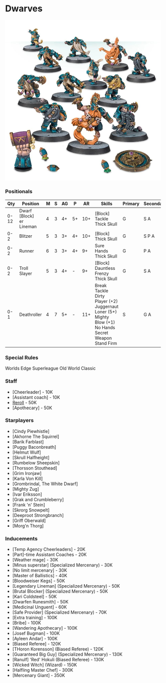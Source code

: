 ﻿# Dwarves

![](../media/teams/DwarfGiants01.jpg)

### Positionals

| Qty  | Position                           | M | S | AG | P  | AR  | Skills                                                                                                                                                   | Primary | Secondary | Cost |
| ---- | ---------------------------------- | - | - | -- | -- | --- | -------------------------------------------------------------------------------------------------------------------------------------------------------- | ------- | --------- | ---- |
| 0-12 | Dwarf [Block] <br /> er Lineman | 4 | 3 | 4+ | 5+ | 10+ | [Block] <br /> Tackle <br /> Thick Skull                                                                                                          | G       | S A       | 70K  |
| 0-2  | Blitzer                            | 5 | 3 | 3+ | 4+ | 10+ | [Block] <br /> Thick Skull                                                                                                                        | G       | S P A     | 80K  |
| 0-2  | Runner                             | 6 | 3 | 3+ | 4+ | 9+  | Sure Hands <br /> Thick Skull                                                                                                                            | G       | P A       | 85K  |
| 0-2  | Troll Slayer                       | 5 | 3 | 4+ | -  | 9+  | [Block] <br /> Dauntless <br /> Frenzy <br /> Thick Skull                                                                                         | G       | S A       | 95K  |
| 0-1  | Deathroller                        | 4 | 7 | 5+ | -  | 11+ | Break Tackle <br /> Dirty Player (+2) <br /> Juggernaut <br /> Loner (5+) <br /> Mighty Blow (+1) <br /> No Hands <br /> Secret Weapon <br /> Stand Firm | S       | G A       | 170K |

### Special Rules

Worlds Edge Superleague
Old World Classic

### Staff

* [Cheerleader] - 10K
* [Assistant coach] - 10K
* [Reroll](s) - 50K
* [Apothecary]  - 50K

### Starplayers

* [Cindy Piewhistle]             
* [Akhorne The Squirrel]         
* [Barik Farblast]               
* [Puggy Baconbreath]            
* [Helmut Wulf]                  
* [Skrull Halfheight]            
* [Rumbelow Sheepskin]           
* [Thorsson Stouthead]           
* [Grim Ironjaw]                 
* [Karla Von Kill]               
* [Grombrindal, The White Dwarf] 
* [Mighty Zug]                   
* [Ivar Eriksson]                
* [Grak and Crumbleberry]        
* [Frank 'n' Stein]              
* [Skrorg Snowpelt]              
* [Deeproot Strongbranch]        
* [Griff Oberwald]               
* [Morg'n Thorg]                 

### Inducements

* [Temp Agency Cheerleaders] - 20K
* [Part]-time Assistant Coaches - 20K
* [Weather mage] - 30K
* [Minus superstar] (Specialized Mercenary) - 30K
* [No limit mercenary] - 30K
* [Master of Ballistics] - 40K
* [Bloodweiser Kegs] - 50K
* [Legendary Lineman] (Specialized Mercenary) - 50K
* [Brutal Blocker] (Specialized Mercenary) - 50K
* [Kari Coldsteel] - 50K
* [Dwarfen Runesmith] - 50K
* [Medicinal Unguent] - 60K
* [Safe Provider] (Specialized Mercenary) - 70K
* [Extra training] - 100K
* [Bribe] - 100K
* [Wandering Apothecary] - 100K
* [Josef Bugman] - 100K
* [Ayleen Andar] - 100K
* [Biased Referee] - 120K
* [THoron Korensson] (Biased Referee) - 120K
* [Guaranteed Big Guy] (Specialized Mercenary) - 130K
* [Ranulf] 'Red' Hokuli (Biased Referee) - 130K
* [Wicked Witch] (Wizard) - 150K
* [Halfling Master Chef] - 300K
* [Mercenary Giant] - 350K
